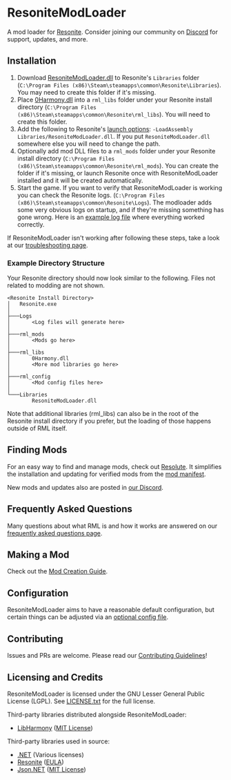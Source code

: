 # ResoniteModLoader

A mod loader for [Resonite](https://resonite.com/). Consider joining our community on [Discord][Resonite Modding Discord] for support, updates, and more.

## Installation

1. Download [ResoniteModLoader.dll](https://github.com/resonite-modding-group/ResoniteModLoader/releases/latest/download/ResoniteModLoader.dll) to Resonite's `Libraries` folder (`C:\Program Files (x86)\Steam\steamapps\common\Resonite\Libraries`). You may need to create this folder if it's missing. 
2. Place [0Harmony.dll](https://github.com/resonite-modding-group/ResoniteModLoader/releases/latest/download/0Harmony.dll) into a `rml_libs` folder under your Resonite install directory (`C:\Program Files (x86)\Steam\steamapps\common\Resonite\rml_libs`). You will need to create this folder.
3. Add the following to Resonite's [launch options](https://github.com/resonite-modding-group/ResoniteModLoader/wiki/Launch-Options): `-LoadAssembly Libraries/ResoniteModLoader.dll`. If you put `ResoniteModLoader.dll` somewhere else you will need to change the path. 
4. Optionally add mod DLL files to a `rml_mods` folder under your Resonite install directory (`C:\Program Files (x86)\Steam\steamapps\common\Resonite\rml_mods`). You can create the folder if it's missing, or launch Resonite once with ResoniteModLoader installed and it will be created automatically.
5. Start the game. If you want to verify that ResoniteModLoader is working you can check the Resonite logs. (`C:\Program Files (x86)\Steam\steamapps\common\Resonite\Logs`). The modloader adds some very obvious logs on startup, and if they're missing something has gone wrong. Here is an [example log file](https://github.com/resonite-modding-group/ResoniteModLoader/wiki/Example-Log) where everything worked correctly.

If ResoniteModLoader isn't working after following these steps, take a look at our [troubleshooting page](doc/troubleshooting.md).

### Example Directory Structure

Your Resonite directory should now look similar to the following. Files not related to modding are not shown.

```
<Resonite Install Directory>
│   Resonite.exe
│
├───Logs
│       <Log files will generate here>
│
├───rml_mods
│       <Mods go here>
│
├───rml_libs
│       0Harmony.dll
│       <More mod libraries go here>
│
├───rml_config
│       <Mod config files here>
│
└───Libraries
        ResoniteModLoader.dll
```

Note that additional libraries (rml_libs) can also be in the root of the Resonite install directory if you prefer, but the loading of those happens outside of RML itself.

## Finding Mods

For an easy way to find and manage mods, check out [Resolute](https://github.com/Gawdl3y/Resolute). It simplifies the installation and updating for verified mods from the [mod manifest](https://github.com/resonite-modding-group/resonite-mod-manifest).

New mods and updates also are posted in [our Discord][Resonite Modding Discord].

## Frequently Asked Questions

Many questions about what RML is and how it works are answered on our [frequently asked questions page](doc/faq.md).

## Making a Mod

Check out the [Mod Creation Guide](https://github.com/resonite-modding-group/ResoniteModLoader/wiki/Creating-Mods).

## Configuration

ResoniteModLoader aims to have a reasonable default configuration, but certain things can be adjusted via an [optional config file](https://github.com/resonite-modding-group/ResoniteModLoader/wiki/Modloader-Config).

## Contributing

Issues and PRs are welcome. Please read our [Contributing Guidelines](.github/CONTRIBUTING.md)!

## Licensing and Credits

ResoniteModLoader is licensed under the GNU Lesser General Public License (LGPL). See [LICENSE.txt](LICENSE.txt) for the full license.

Third-party libraries distributed alongside ResoniteModLoader:

- [LibHarmony] ([MIT License](https://github.com/pardeike/Harmony/blob/v2.2.2.0/LICENSE))

Third-party libraries used in source:

- [.NET](https://github.com/dotnet) (Various licenses)
- [Resonite](https://resonite.com/) ([EULA](https://resonite.com/policies/EULA.html))
- [Json.NET](https://github.com/JamesNK/Newtonsoft.Json) ([MIT License](https://github.com/JamesNK/Newtonsoft.Json/blob/master/LICENSE.md))

<!--- Link References -->
[LibHarmony]: https://github.com/pardeike/Harmony
[Resonite Modding Discord]: https://discord.gg/ZMRyQ8bryN
